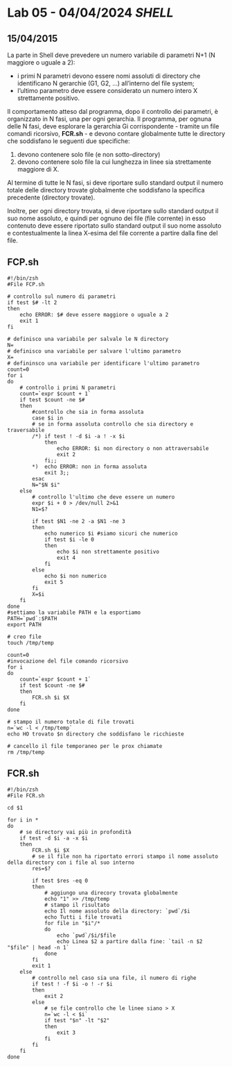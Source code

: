 # Lab 05 - 04/04/2024 *SHELL*
## 15/04/2015

La parte in Shell deve prevedere un numero variabile di parametri N+1 (N maggiore o uguale a 2): 
- i primi N parametri devono essere nomi assoluti di directory che identificano N gerarchie (G1, G2, …) all’interno del file
system; 
- l’ultimo parametro deve essere considerato un numero intero X strettamente positivo. 

Il comportamento atteso dal programma, dopo il controllo dei parametri, è organizzato in N fasi, una per ogni
gerarchia.
Il programma, per ognuna delle N fasi, deve esplorare la gerarchia Gi corrispondente - tramite un file comandi
ricorsivo, **FCR.sh** - e devono contare globalmente tutte le directory che soddisfano le seguenti due specifiche: 
1) devono contenere solo file (e non sotto-directory)
2) devono contenere solo file la cui lunghezza in linee sia strettamente maggiore di X. 

Al termine di tutte le N fasi, si deve riportare sullo standard output il numero totale
delle directory trovate globalmente che soddisfano la specifica precedente (directory trovate). 

Inoltre, per ogni directory trovata, si deve riportare sullo standard output il suo nome assoluto, e quindi per ognuno dei file (file
corrente) in esso contenuto deve essere riportato sullo standard output il suo nome assoluto e contestualmente
la linea X-esima del file corrente a partire dalla fine del file.
## FCP.sh
```shell
#!/bin/zsh
#File FCP.sh

# controllo sul numero di parametri 
if test $# -lt 2
then
    echo ERROR: $# deve essere maggiore o uguale a 2
    exit 1
fi

# definisco una variabile per salvale le N directory
N=
# definisco una variabile per salvare l'ultimo parametro
X=
# defininsco una variabile per identificare l'ultimo parametro
count=0
for i
do 
    # controllo i primi N parametri
    count=`expr $count + 1`
    if test $count -ne $#
    then
        #controllo che sia in forma assoluta
        case $i in
        # se in forma assoluta controllo che sia directory e traversabile
        /*) if test ! -d $i -a ! -x $i
            then
                echo ERROR: $i non directory o non attraversabile
                exit 2
            fi;;
        *)  echo ERROR: non in forma assoluta
            exit 3;;
        esac
        N="$N $i"
    else 
        # controllo l'ultimo che deve essere un numero
        expr $i + 0 > /dev/null 2>&1
        N1=$?

        if test $N1 -ne 2 -a $N1 -ne 3 
        then
        	echo numerico $i #siamo sicuri che numerico
        	if test $i -le 0
            then
        		echo $i non strettamente positivo
               	exit 4
            fi
        else
          	echo $i non numerico
          	exit 5
        fi
        X=$i
    fi 
done
#settiamo la variabile PATH e la esportiamo
PATH=`pwd`:$PATH
export PATH

# creo file
touch /tmp/temp 

count=0
#invocazione del file comando ricorsivo
for i
do
    count=`expr $count + 1`
    if test $count -ne $#
    then
        FCR.sh $i $X
    fi
done

# stampo il numero totale di file trovati
n=`wc -l < /tmp/temp`
echo HO trovato $n directory che soddisfano le ricchieste

# cancello il file temporaneo per le prox chiamate
rm /tmp/temp
```
## FCR.sh
```shell
#!/bin/zsh
#File FCR.sh

cd $1

for i in *
do
    # se directory vai più in profondità
    if test -d $i -a -x $i
    then
        FCR.sh $i $X
        # se il file non ha riportato errori stampo il nome assoluto della directory con i file al suo interno
        res=$?

        if test $res -eq 0
        then
            # aggiungo una direcory trovata globalmente
            echo "1" >> /tmp/temp
            # stampo il risultato 
            echo Il nome assoluto della directory: `pwd`/$i
            echo Tutti i file trovati
            for file in "$i"/*
            do
                echo `pwd`/$i/$file
                echo Linea $2 a partire dalla fine: `tail -n $2 "$file" | head -n 1`
            done
        fi
        exit 1
    else 
        # controllo nel caso sia una file, il numero di righe 
        if test ! -f $i -o ! -r $i
        then 
            exit 2
        else 
            # se file controllo che le linee siano > X
            n=`wc -l < $i`
            if test "$n" -lt "$2"
            then
                exit 3
            fi
        fi
    fi
done
```
```shell
  
```
```shell
  
```
```shell
  
```
```shell
  
```
```shell
  
```
```shell
  
```
```shell
  
```
```shell
  
```
```shell
  
```
```shell
  
```
```shell
  
```
```shell
  
```
```shell
  
```
```shell
  
```
```shell
  
```
```shell
  
```
```shell
  
```
```shell
  
```
